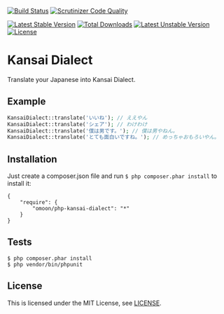 [![Build Status](https://travis-ci.org/omoon/php-kansai-dialect.svg?branch=master)](https://travis-ci.org/omoon/php-kansai-dialect)
[![Scrutinizer Code Quality](https://scrutinizer-ci.com/g/omoon/php-kansai-dialect/badges/quality-score.png?b=master)](https://scrutinizer-ci.com/g/omoon/php-kansai-dialect/?branch=master)

[![Latest Stable Version](https://poser.pugx.org/omoon/php-kansai-dialect/v/stable.svg)](https://packagist.org/packages/omoon/php-kansai-dialect) [![Total Downloads](https://poser.pugx.org/omoon/php-kansai-dialect/downloads.svg)](https://packagist.org/packages/omoon/php-kansai-dialect) [![Latest Unstable Version](https://poser.pugx.org/omoon/php-kansai-dialect/v/unstable.svg)](https://packagist.org/packages/omoon/php-kansai-dialect) [![License](https://poser.pugx.org/omoon/php-kansai-dialect/license.svg)](https://packagist.org/packages/omoon/php-kansai-dialect)

# Kansai Dialect

Translate your Japanese into Kansai Dialect.

## Example

```php
KansaiDialect::translate('いいね'); // ええやん
KansaiDialect::translate('シェア'); // わけわけ
KansaiDialect::translate('僕は男です。'); // 僕は男やねん。
KansaiDialect::translate('とても面白いですね。'); // めっちゃおもろいやん。
```

## Installation

Just create a composer.json file and run `$ php composer.phar install` to install it:

```
{
    "require": {
        "omoon/php-kansai-dialect": "*"
    }
}
```

## Tests

```
$ php composer.phar install
$ php vendor/bin/phpunit
```

## License

This is licensed under the MIT License, see [LICENSE](LICENSE).